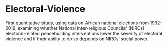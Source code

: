 # Electoral-Violence
First quantitative study, using data on African national elections from 1992-2019, examining whether National Inter-religious Councils' (NIRCs) electoral-related peacebuilding interventions lower the severity of electoral violence and if their ability to do so depends on NIRCs’ social power.
